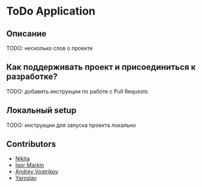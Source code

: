 # ToDo Application

## Описание
TODO: несколько слов о проекте 

## Как поддерживать проект и присоединиться к разработке?
TODO: добавить инструкции по работе с Pull Requests

## Локальный setup
TODO: инструкции для запуска проекта локально

## Contributors
- [Nikita](https://github.com/gaikanomer9)
- [Igor Markin](https://github.com/igor-markin)
- [Andrey Vostrikov](https://github.com/vavsar)
- [Yaroslav](https://github.com/zzstop)